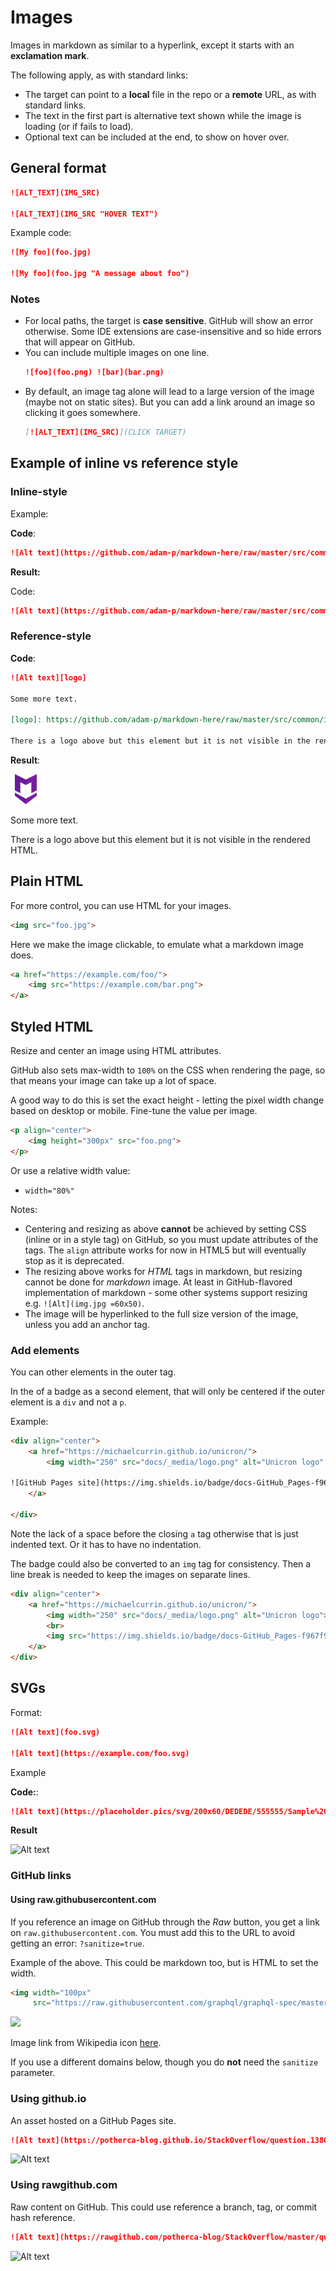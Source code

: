 # Images

Images in markdown as similar to a hyperlink, except it starts with an **exclamation mark**.

The following apply, as with standard links:

- The target can point to a **local** file in the repo or a **remote** URL, as with standard links.
- The text in the first part is alternative text shown while the image is loading (or if fails to load).
- Optional text can be included at the end, to show on hover over.


## General format

```md
![ALT_TEXT](IMG_SRC)

![ALT_TEXT](IMG_SRC "HOVER TEXT")
```

Example code:

```md
![My foo](foo.jpg)

![My foo](foo.jpg "A message about foo")
```

### Notes

- For local paths, the target is **case sensitive**. GitHub will show an error otherwise. Some IDE extensions are case-insensitive and so hide errors that will appear on GitHub.
- You can include multiple images on one line.
    ```md
    ![foo](foo.png) ![bar](bar.png)
    ```
- By default, an image tag alone will lead to a large version of the image (maybe not on static sites). But you can add a link around an image so clicking it goes somewhere.
    ```md
    [![ALT_TEXT](IMG_SRC)](CLICK TARGET)
    ```


## Example of inline vs reference style


### Inline-style

Example:

**Code**:

```md
![Alt text](https://github.com/adam-p/markdown-here/raw/master/src/common/images/icon48.png "This text shows on hover")
```

**Result:**

Code:

```md
![Alt text](https://github.com/adam-p/markdown-here/raw/master/src/common/images/icon48.png "This text shows on hover")
```


### Reference-style

**Code**:

```markdown
![Alt text][logo]

Some more text.

[logo]: https://github.com/adam-p/markdown-here/raw/master/src/common/images/icon48.png "This text shows on hover"

There is a logo above but this element but it is not visible in the rendered HTML.
```

**Result**:

![Alt text][logo]

Some more text.

[logo]: https://github.com/adam-p/markdown-here/raw/master/src/common/images/icon48.png "This text shows on hover"

There is a logo above but this element but it is not visible in the rendered HTML.


## Plain HTML

For more control, you can use HTML for your images.

```html
<img src="foo.jpg">
```

Here we make the image clickable, to emulate what a markdown image does.

```html
<a href="https://example.com/foo/">
    <img src="https://example.com/bar.png">
</a>
```


## Styled HTML

Resize and center an image using HTML attributes.

GitHub also sets max-width to `100%` on the CSS when rendering the page, so that means your image can take up a lot of space.

A good way to do this is set the exact height - letting the pixel width change based on desktop or mobile. Fine-tune the value per image.

```html
<p align="center">
    <img height="300px" src="foo.png">
</p>
```

Or use a relative width value:

- `width="80%"`

<!-- Does that work ^ ? -->

Notes:

- Centering and resizing as above **cannot** be achieved by setting CSS (inline or in a style tag) on GitHub, so you must update attributes of the tags. The `align` attribute works for now in HTML5 but will eventually stop as it is deprecated.
- The resizing above works for _HTML_ tags in markdown, but resizing cannot be done for _markdown_ image. At least in GitHub-flavored implementation of markdown - some other systems support resizing e.g. `![Alt](img.jpg =60x50)`.
- The image will be hyperlinked to the full size version of the image, unless you add an anchor tag.


### Add elements

You can other elements in the outer tag.

In the of a badge as a second element, that will only be centered if the outer element is a `div` and not a `p`.

Example:


```html
<div align="center">
    <a href="https://michaelcurrin.github.io/unicron/">
        <img width="250" src="docs/_media/logo.png" alt="Unicron logo" />

![GitHub Pages site](https://img.shields.io/badge/docs-GitHub_Pages-f967f9?style=for-the-badge)
    </a>

</div>
```

Note the lack of a space before the closing `a` tag otherwise that is just indented text. Or it has to have no indentation.

The badge could also be converted to an `img` tag for consistency. Then a line break is needed to keep the images on separate lines.

```html
<div align="center">
    <a href="https://michaelcurrin.github.io/unicron/">
        <img width="250" src="docs/_media/logo.png" alt="Unicron logo">
        <br>
        <img src="https://img.shields.io/badge/docs-GitHub_Pages-f967f9?style=for-the-badge" alt="GitHub Pages site"/>
    </a>
</div>
```


## SVGs

Format:

```md
![Alt text](foo.svg)

![Alt text](https://example.com/foo.svg)
```

Example

**Code:**:

```md
![Alt text](https://placeholder.pics/svg/200x60/DEDEDE/555555/Sample%20SVG)
```

**Result**

![Alt text](https://placeholder.pics/svg/200x60/DEDEDE/555555/Sample%20SVG)


### GitHub links

#### Using raw.githubusercontent.com

If you reference an image on GitHub through the _Raw_ button, you get a link on `raw.githubusercontent.com`. You must add this to the URL to avoid getting an error: `?sanitize=true`.

Example of the above. This could be markdown too, but is HTML to set the width.

```html
<img width="100px"
     src="https://raw.githubusercontent.com/graphql/graphql-spec/master/resources/GraphQL%20Logo.svg?sanitize=true" />
```

<img width="100px"
     src="https://raw.githubusercontent.com/graphql/graphql-spec/master/resources/GraphQL%20Logo.svg?sanitize=true" />

Image link from Wikipedia icon [here](https://en.wikipedia.org/wiki/GraphQL).

If you use a different domains below, though you do **not** need the `sanitize` parameter.

### Using github.io

An asset hosted on a GitHub Pages site.

```md
![Alt text](https://potherca-blog.github.io/StackOverflow/question.13808020.include-an-svg-hosted-on-github-in-markdown/controllers_brief.svg)
```

![Alt text](https://potherca-blog.github.io/StackOverflow/question.13808020.include-an-svg-hosted-on-github-in-markdown/controllers_brief.svg)

### Using rawgithub.com

Raw content on GitHub. This could use reference a branch, tag, or commit hash reference.

```md
![Alt text](https://rawgithub.com/potherca-blog/StackOverflow/master/question.13808020.include-an-svg-hosted-on-github-in-markdown/controllers_brief.svg)
```

![Alt text](https://rawgithub.com/potherca-blog/StackOverflow/master/question.13808020.include-an-svg-hosted-on-github-in-markdown/controllers_brief.svg)
